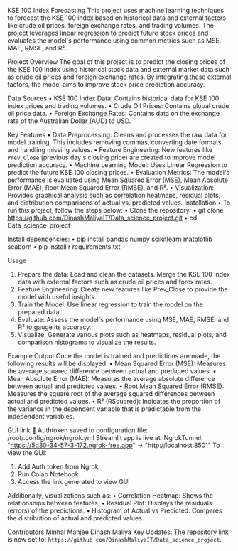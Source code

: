  KSE 100 Index Forecasting
This project uses machine learning techniques to forecast the KSE 100 index based on historical data and external factors like crude oil prices, foreign exchange rates, and trading volumes. The project leverages linear regression to predict future stock prices and evaluates the model's performance using common metrics such as MSE, MAE, RMSE, and R².

 Project Overview
The goal of this project is to predict the closing prices of the KSE 100 index using historical stock data and external market data such as crude oil prices and foreign exchange rates. By integrating these external factors, the model aims to improve stock price prediction accuracy.

 Data Sources
•	KSE 100 Index Data: Contains historical data for KSE 100 index prices and trading volumes.
•	Crude Oil Prices: Contains global crude oil price data.
•	Foreign Exchange Rates: Contains data on the exchange rate of the Australian Dollar (AUD) to USD.

 Key Features
•	Data Preprocessing: Cleans and processes the raw data for model training. This includes removing commas, converting date formats, and handling missing values.
•	Feature Engineering: New features like `Prev_Close` (previous day's closing price) are created to improve model prediction accuracy.
•	Machine Learning Model: Uses Linear Regression to predict the future KSE 100 closing prices.
•	Evaluation Metrics: The model's performance is evaluated using Mean Squared Error (MSE), Mean Absolute Error (MAE), Root Mean Squared Error (RMSE), and R².
•	Visualization: Provides graphical analysis such as correlation heatmaps, residual plots, and distribution comparisons of actual vs. predicted values.
 Installation
•	To run this project, follow the steps below:
•	Clone the repository:
•	git clone https://github.com/DinashMaliyaIT/Data_science_project.git
•	cd Data_science_project

Install dependencies:
•	pip install pandas numpy scikitlearn matplotlib seaborn
•	pip install r requirements.txt

Usage
1.	Prepare the data: Load and clean the datasets. Merge the KSE 100 index data with external factors such as crude oil prices and forex rates.
2.	Feature Engineering: Create new features like Prev_Close to provide the model with useful insights.
3.	Train the Model: Use linear regression to train the model on the prepared data.
4.	Evaluate: Assess the model's performance using MSE, MAE, RMSE, and R² to gauge its accuracy.
5.	Visualize: Generate various plots such as heatmaps, residual plots, and comparison histograms to visualize the results.

Example Output
Once the model is trained and predictions are made, the following results will be displayed:
•	Mean Squared Error (MSE): Measures the average squared difference between actual and predicted values.
•	Mean Absolute Error (MAE): Measures the average absolute difference between actual and predicted values.
•	Root Mean Squared Error (RMSE): Measures the square root of the average squared differences between actual and predicted values.
•	R² (RSquared): Indicates the proportion of the variance in the dependent variable that is predictable from the independent variables.

GUI link 🔗 Authtoken saved to configuration file: /root/.config/ngrok/ngrok.yml
Streamlit app is live at: NgrokTunnel: "https://5d30-34-57-3-172.ngrok-free.app" -> "http://localhost:8501"
To view the GUI:
1. Add Auth token from Ngrok
2. Run Colab Notebook
3. Access the link generated to view GUI 

Additionally, visualizations such as:
•	Correlation Heatmap: Shows the relationships between features.
•	Residual Plot: Displays the residuals (errors) of the predictions.
•	Histogram of Actual vs Predicted: Compares the distribution of actual and predicted values.

Contributors
Minhal Manjee 
Dinash Maliya 
 Key Updates:  The repository link is now set to: `https://github.com/DinashMaliyaIT/Data_science_project`.  


